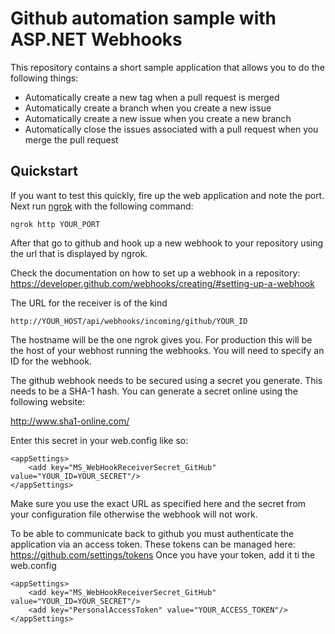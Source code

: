 # Github automation sample with ASP.NET Webhooks
This repository contains a short sample application that allows you to do the following things:

 - Automatically create a new tag when a pull request is merged
 - Automatically create a branch when you create a new issue
 - Automatically create a new issue when you create a new branch
 - Automatically close the issues associated with a pull request when you merge the pull request

## Quickstart
If you want to test this quickly, fire up the web application and note the port.
Next run [ngrok](https://ngrok.com/download) with the following command:

```
ngrok http YOUR_PORT
```

After that go to github and hook up a new webhook to your repository using 
the url that is displayed by ngrok.

Check the documentation on how to set up a webhook in a repository: 
https://developer.github.com/webhooks/creating/#setting-up-a-webhook

The URL for the receiver is of the kind 

```
http://YOUR_HOST/api/webhooks/incoming/github/YOUR_ID
```

The hostname will be the one ngrok gives you. For production this will be the host of your
webhost running the webhooks. You will need to specify an ID for the webhook.

The github webhook needs to be secured using a secret you generate.
This needs to be a SHA-1 hash. You can generate a secret online using the following website:

http://www.sha1-online.com/

Enter this secret in your web.config like so:

```
<appSettings>
    <add key="MS_WebHookReceiverSecret_GitHub" value="YOUR_ID=YOUR_SECRET"/>
</appSettings>
```

Make sure you use the exact URL as specified here and the secret from your
configuration file otherwise the webhook will not work.

To be able to communicate back to github you must authenticate the application via an access token.
These tokens can be managed here: https://github.com/settings/tokens
Once you have your token, add it ti the web.config

```
<appSettings>
    <add key="MS_WebHookReceiverSecret_GitHub" value="YOUR_ID=YOUR_SECRET"/>
    <add key="PersonalAccessToken" value="YOUR_ACCESS_TOKEN"/>
</appSettings>
```
